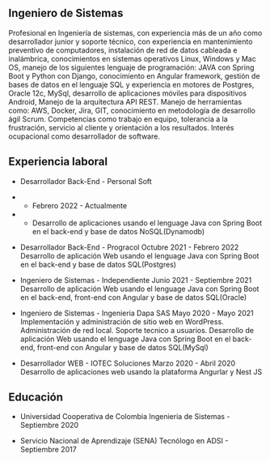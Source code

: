 ## Ingeniero de Sistemas
Profesional en Ingeniería de sistemas, con experiencia más de un año como desarrollador junior y
soporte técnico, con experiencia en mantenimiento preventivo de computadores, instalación de
red de datos cableada e inalámbrica, conocimientos en sistemas operativos Linux, Windows y Mac
OS, manejo de los siguientes lenguaje de programación: JAVA con Spring Boot y Python con
Django, conocimiento en Angular framework, gestión de bases de datos en el lenguaje SQL y
experiencia en motores de Postgres, Oracle 12c, MySql, desarrollo de aplicaciones móviles para
dispositivos Android, Manejo de la arquitectura API REST. Manejo de herramientas como: AWS,
Docker, Jira, GIT, conocimiento en metodología de desarrollo ágil Scrum. Competencias como
trabajo en equipo, tolerancia a la frustración, servicio al cliente y orientación a los resultados. Interés
ocupacional como desarrollador de software.

## Experiencia laboral
- Desarrollador Back-End - Personal Soft

- - Febrero 2022 - Actualmente

- - Desarrollo de aplicaciones usando el lenguage Java con Spring Boot en el back-end y base de
datos NoSQL(Dynamodb)

- Desarrollador Back-End - Progracol
Octubre 2021 - Febrero 2022
Desarrollo de aplicación Web usando el lenguage Java con Spring Boot en el back-end y base de
datos SQL(Postgres)

- Ingeniero de Sistemas - Independiente
Junio 2021 - Septiembre 2021
Desarrollo de aplicación Web usando el lenguage Java con Spring Boot en el back-end, front-end
con Angular y base de datos SQL(Oracle)

- Ingeniero de Sistemas - Ingenieria Dapa SAS
Mayo 2020 - Mayo 2021
Implementación y administración de sitio web en WordPress. Administración de red local. Soporte
tecnico a usuarios. Desarrollo de aplicación Web usando el lenguage Java con Spring Boot en el
back-end, front-end con Angular y base de datos SQL(MySql)

- Desarrollador WEB - IOTEC Soluciones
Marzo 2020 - Abril 2020
Desarrollo de aplicaciones web usando la plataforma Angurlar y Nest JS

## Educación
- Universidad Cooperativa de Colombia
Ingenieria de Sistemas - Septiembre 2020

- Servicio Nacional de Aprendizaje (SENA)
Tecnólogo en ADSI - Septiembre 2017

<!--
**nestoragredoyanten/nestoragredoyanten** is a ✨ _special_ ✨ repository because its `README.md` (this file) appears on your GitHub profile.

Here are some ideas to get you started:

- 🔭 I’m currently working on ...
- 🌱 I’m currently learning ...
- 👯 I’m looking to collaborate on ...
- 🤔 I’m looking for help with ...
- 💬 Ask me about ...
- 📫 How to reach me: ...
- 😄 Pronouns: ...
- ⚡ Fun fact: ...
-->
